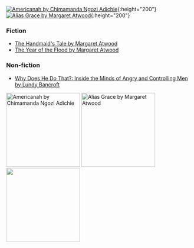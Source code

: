 [![Americanah by Chimamanda Ngozi Adichie](https://i.gr-assets.com/images/S/compressed.photo.goodreads.com/books/1356654499l/15796700.jpg)](https://www.goodreads.com/book/show/15796700-americanah){:height="200"} [![Alias Grace by Margaret Atwood](https://i.gr-assets.com/images/S/compressed.photo.goodreads.com/books/1298545436l/72579.jpg)](https://www.goodreads.com/book/show/72579.Alias_Grace){:height="200"}

### Fiction
- [The Handmaid's Tale by Margaret Atwood](https://www.goodreads.com/book/show/38447.The_Handmaid_s_Tale)
- [The Year of the Flood by Margaret Atwood](https://www.goodreads.com/book/show/6080337-the-year-of-the-flood)

### Non-fiction
- [Why Does He Do That?: Inside the Minds of Angry and Controlling Men by Lundy Bancroft](https://www.goodreads.com/book/show/224552.Why_Does_He_Do_That_)

<p float="left">
  <img src="https://i.gr-assets.com/images/S/compressed.photo.goodreads.com/books/1356654499l/15796700.jpg" height="200" alt="Americanah by Chimamanda Ngozi Adichie"/>
  <img src="https://i.gr-assets.com/images/S/compressed.photo.goodreads.com/books/1298545436l/72579.jpg" height="200" alt="Alias Grace by Margaret Atwood"/> 
  <img src="https://i.gr-assets.com/images/S/compressed.photo.goodreads.com/books/1298545436l/72579.jpg" height="200" />
</p>
